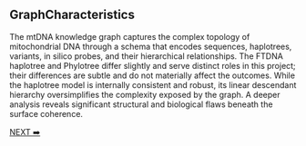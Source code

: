 ## GraphCharacteristics

The mtDNA knowledge graph captures the complex topology of mitochondrial DNA through a schema that encodes sequences, haplotrees, variants, in silico probes, and their hierarchical relationships. The FTDNA haplotree and Phylotree differ slightly and serve distinct roles in this project; their differences are subtle and do not materially affect the outcomes. While the haplotree model is internally consistent and robust, its linear descendant hierarchy oversimplifies the complexity exposed by the graph. A deeper analysis reveals significant structural and biological flaws beneath the surface coherence.

<a href="https://github.com/waigitdas/Mitochondrial-DNA-Research/tree/main/010_Knowledge_Graph/D_Graph_Characteristics/a_Schema">NEXT ➡️</a>
